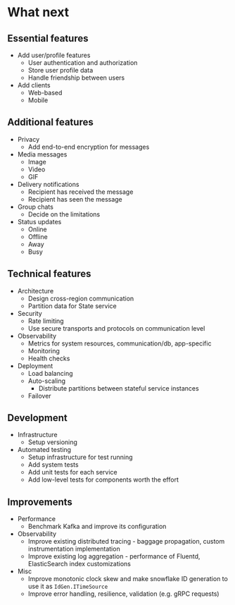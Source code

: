 # What next

## Essential features

* Add user/profile features
  - User authentication and authorization
  - Store user profile data
  - Handle friendship between users
* Add clients
  - Web-based
  - Mobile

## Additional features

* Privacy
  - Add end-to-end encryption for messages
* Media messages
  - Image
  - Video
  - GIF
* Delivery notifications
  - Recipient has received the message
  - Recipient has seen the message
* Group chats
  - Decide on the limitations
* Status updates
  - Online
  - Offline
  - Away
  - Busy

## Technical features

* Architecture
  - Design cross-region communication
  - Partition data for State service
* Security
  - Rate limiting
  - Use secure transports and protocols on communication level
* Observability
  - Metrics for system resources, communication/db, app-specific
  - Monitoring
  - Health checks
* Deployment
  - Load balancing
  - Auto-scaling
    - Distribute partitions between stateful service instances
  - Failover

## Development

* Infrastructure
  - Setup versioning
* Automated testing
  - Setup infrastructure for test running
  - Add system tests
  - Add unit tests for each service
  - Add low-level tests for components worth the effort

## Improvements

* Performance
  - Benchmark Kafka and improve its configuration
* Observability
  - Improve existing distributed tracing - baggage propagation, custom instrumentation implementation
  - Improve existing log aggregation - performance of Fluentd, ElasticSearch index customizations
* Misc
  - Improve monotonic clock skew and make snowflake ID generation to use it as `IdGen.ITimeSource`
  - Improve error handling, resilience, validation (e.g. gRPC requests)
